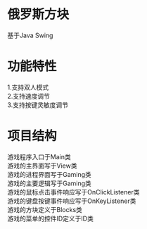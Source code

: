 # 俄罗斯方块
基于Java Swing
# 功能特性
1.支持双人模式  
2.支持速度调节  
3.支持按键灵敏度调节  
# 项目结构
游戏程序入口于Main类  
游戏的主界面写于View类  
游戏的进程界面写于Gaming类  
游戏的主要逻辑写于Gaming类  
游戏的鼠标点击事件响应写于OnClickListener类  
游戏的键盘按键事件响应写于OnKeyListener类  
游戏的方块定义于Blocks类  
游戏的菜单的控件ID定义于ID类  
